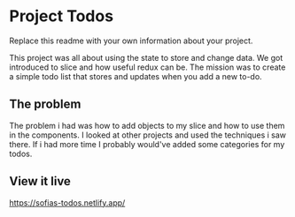 # Project Todos

Replace this readme with your own information about your project.

This project was all about using the state to store and change data. We got introduced to slice and how useful redux can be. The mission was to create a simple todo list that stores and updates when you add a new to-do.

## The problem

The problem i had was how to add objects to my slice and how to use them in the components. I looked at other projects and used the techniques i saw there. If i had more time I probably would've added some categories for my todos.

## View it live

https://sofias-todos.netlify.app/
